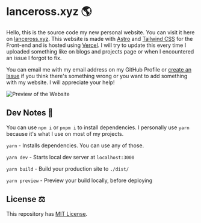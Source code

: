 # lanceross.xyz 🌎

Hello, this is the source code my new personal website. You can visit it here on [lanceross.xyz](https://lanceross.xyz).
This website is made with [Astro](https://astro.build) and [Tailwind CSS](https://tailwindcss.com) for the Front-end and is hosted using [Vercel](https://vercel.com).
I will try to update this every time I uploaded something like on blogs and projects page or when I encountered an issue I forgot to fix.

You can email me with my email address on my GitHub Profile or [create an Issue](https://github.com/lancerossdev/lanceross-xyz/issues/new) if you think there's something wrong or you want to add something with my website. I will appreciate your help!


![Preview of the Website](https://user-images.githubusercontent.com/102563271/195970816-4b8742dd-9771-49e8-8d4a-517a79e1b8b1.png)

## Dev Notes 📝

You can use `npm i` or `pnpm i` to install dependencies. I personally use `yarn` because it's what I use on most of my projects.

`yarn` - Installs dependencies. You can use any of those.

`yarn dev` - Starts local dev server at `localhost:3000`

`yarn build` - Build your production site to `./dist/`

`yarn preview` - Preview your build locally, before deploying

## License ⚖️

This repository has [MIT License](https://github.com/lancerossdev/lanceross-xyz/blob/master/LICENSE).

